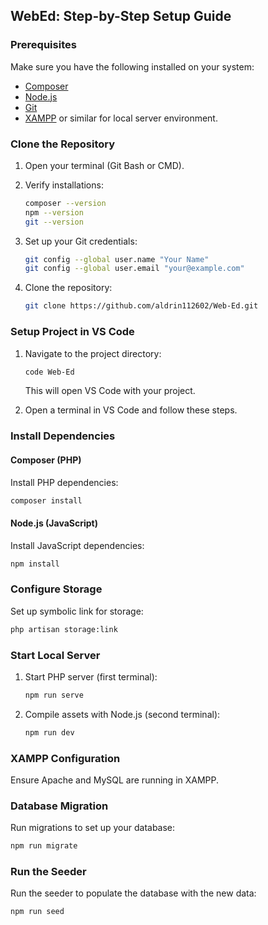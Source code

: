 ## WebEd: Step-by-Step Setup Guide

### Prerequisites

Make sure you have the following installed on your system:
- [Composer](https://getcomposer.org/)
- [Node.js](https://nodejs.org/)
- [Git](https://git-scm.com/)
- [XAMPP](https://www.apachefriends.org/) or similar for local server environment.

### Clone the Repository

1. Open your terminal (Git Bash or CMD).
2. Verify installations:
   ```bash
   composer --version
   npm --version
   git --version
   ```
3. Set up your Git credentials:
   ```bash
   git config --global user.name "Your Name"
   git config --global user.email "your@example.com"
   ```

4. Clone the repository:
   ```bash
   git clone https://github.com/aldrin112602/Web-Ed.git
   ```

### Setup Project in VS Code

1. Navigate to the project directory:
   ```bash
   code Web-Ed
   ```
   This will open VS Code with your project.

2. Open a terminal in VS Code and follow these steps.

### Install Dependencies

#### Composer (PHP)

Install PHP dependencies:
```bash
composer install
```

#### Node.js (JavaScript)

Install JavaScript dependencies:
```bash
npm install
```

### Configure Storage

Set up symbolic link for storage:
```bash
php artisan storage:link
```

### Start Local Server

1. Start PHP server (first terminal):
   ```bash
   npm run serve
   ```

2. Compile assets with Node.js (second terminal):
   ```bash
   npm run dev
   ```

### XAMPP Configuration

Ensure Apache and MySQL are running in XAMPP.

### Database Migration

Run migrations to set up your database:
```bash
npm run migrate
```

### Run the Seeder

Run the seeder to populate the database with the new data:

```bash
npm run seed
```